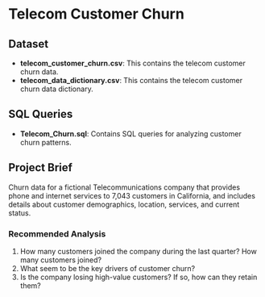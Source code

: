 # Telecom Customer Churn

## Dataset
- **telecom_customer_churn.csv**: This contains the telecom customer churn data.
- **telecom_data_dictionary.csv**: This contains the telecom customer churn data dictionary.

## SQL Queries
- **Telecom_Churn.sql**: Contains SQL queries for analyzing customer churn patterns.

## Project Brief
Churn data for a fictional Telecommunications company that provides phone and internet services to 7,043 customers in California, and includes details about customer demographics, location, services, and current status. 
### Recommended Analysis 
1. How many customers joined the company during the last quarter? How many 
customers joined?  
2. What seem to be the key drivers of customer churn? 
3. Is the company losing high-value customers? If so, how can they retain them?
